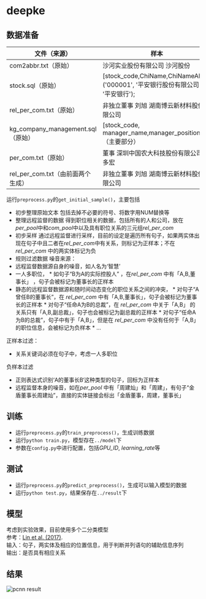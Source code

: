 # deepke

## 数据准备

文件（来源） | 样本 
---- | ---- 
com2abbr.txt（原始）|沙河实业股份有限公司 沙河股份
stock.sql（原始）|[stock_code,ChiName,ChiNameAbbr]<br />('000001', '平安银行股份有限公司', '平安银行');
rel_per_com.txt（原始）|非独立董事 刘旭 湖南博云新材料股份有限公司
kg_company_management.sql（原始）|[stock_code, manager_name,manager_position…]（主要部分）
per_com.txt（原始）| 董事   深圳中国农大科技股份有限公司 刘多宏
rel_per_com.txt（由前面两个生成）| 非独立董事 刘旭 湖南博云新材料股份有限公司

运行`preprocess.py`的`get_initial_sample()`，主要包括

* 初步整理原始文本
包括去掉不必要的符号、将数字用NUM替换等
* 整理远程监督的数据
得到职位相关的数据，包括所有的人和公司，放在*per_pool*中和*com_pool*中以及具有职位关系的三元组*rel_per_com*
* 初步采样
通过远程监督进行采样，目前的设定是遍历所有句子，如果两实体出现在句子中且二者在*rel_per_com*中有关系，则标记为正样本；不在*rel_per_com* 中的两实体标记为负
* 规则过滤数据 
噪音来源：
 * 远程监督数据源自身的噪音，如人名为‘智慧’
 * 一人多职位，
        * 如句子“B为A的实际控股人” ，在*rel_per_com* 中有「A,B,董事长」 ，句子会被标记为董事长的正样本
 * 静态的远程监督数据源和随时间动态变化的职位关系之间的冲突，
        * 对句子“A曾任B的董事长”，在 *rel_per_com* 中有「A,B,董事长」，句子会被标记为董事长的正样本
        * 对句子“任命A为B的总裁”，在 *rel_per_com* 中关于「A,B」 的关系只有「A,B,副总裁」，句子也会被标记为副总裁的正样本
        * 对句子“任命A为B的总裁”，句子中有于「A,B」，但是在 *rel_per_com* 中没有任何于「A,B」的职位信息，会被标记为负样本
        *  ...

 正样本过滤：
* 关系关键词必须在句子中，考虑一人多职位

 负样本过滤
* 正则表达式识别‘A的董事长B‘这种类型的句子，回标为正样本
* 远程监督本身的噪音，如在*per_pool* 中有「周建灿」和「周建」，有句子“金盾董事长周建灿”，直接的实体链接会标出「金盾董事，周建，董事长」


## 训练
* 运行`preprocess.py`的`train_preprocess()`，生成训练数据
* 运行`python train.py`，模型存在`../model`下
* 参数在`config.py`中进行配置，包括*GPU_ID*, *learning_rate*等

## 测试
* 运行`preprocess.py`的`predict_preprocess()`，生成可以输入模型的数据
* 运行`python test.py`，结果保存在`../result`下

## 模型
考虑到实验效果，目前使用多个二分类模型</br>
参考：[Lin et al. (2017)](http://www.aclweb.org/anthology/D15-1203).</br>
输入：句子，两实体及相应的位置信息，用于判断并列语句的辅助信息序列</br>
输出：是否具有相应关系</br>

## 结果
![pcnn result](https://github.com/zjunlp/deepke/blob/dev/result/result.png)
